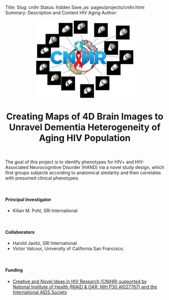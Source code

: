 Title:
Slug: cnihr
Status: hidden
Save_as: pages/projects/cnihr.html
Summary: Description and Content HIV Aging
Author:

 <div>
    <center><img src="../../images/logo/CNIHR-Project-Icon.jpg" alt="CNIHR" align="middle"></center>
</div>

<h1 align="middle">Creating Maps of 4D Brain Images to Unravel Dementia Heterogeneity of Aging HIV Population</h1>

<br />

The goal of this project is to identify phenotypes for HIV+ and HIV-Associated Neurocognitive Disorder (HAND) via a novel study design, which first groups subjects according to anatomical similarity and then correlates with presumed clinical phenotypes.

<br />

#### Principal Investigator

 * Kilian M. Pohl, SRI International


<br />

#### Collaborators

 * Harold Javitz, SRI International.
 * Victor Valcour, University of California San Francisco.

</br>

#### Funding

 * [Creative and Novel Ideas in HIV Research (CNIHR) supported by National Institute of Health (NIAID & OAR; NIH P30 AI027767) and the International AIDS Society][link]

[link]: http://cnihr.org/
